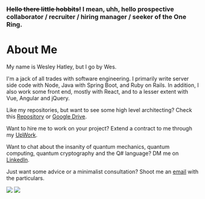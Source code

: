 ### ~~Hello there little hobbits!~~ I mean, uhh, hello prospective collaborator / recruiter / hiring manager / seeker of the One Ring.

# About Me

My name is Wesley Hatley, but I go by Wes.

I'm a jack of all trades with software engineering. I primarily write server side code with Node, Java with Spring Boot, and Ruby on Rails. In addition, I also work some front end, mostly with React, and to a lesser extent with Vue, Angular and jQuery.

Like my repositories, but want to see some high level architecting? Check this [Repository](https://github.com/parallelam/ArchitectPortfolio) or [Google Drive](https://drive.google.com/drive/folders/1RwszXnoVjbXo6oje_YAMoC6-HKbxRHim?usp=sharing).

Want to hire me to work on your project? Extend a contract to me through my [UpWork](https://www.upwork.com/fl/weshatley).

Want to chat about the insanity of quantum mechanics, quantum computing, quantum cryptography and the Q# language? DM me on [LinkedIn](https://www.linkedin.com/in/wesley-hatley/).

Just want some advice or a minimalist consultation? Shoot me an [email](mailto:weshatley@gmail.com?subject=[GitHub]) with the particulars.

![](https://github-readme-stats.vercel.app/api?username=parallelam&show_icons=true&count_private=true) ![](https://github-readme-stats.vercel.app/api/top-langs/?username=parallelam&layout=compact)

<!--
**parallelam/parallelam** is a ✨ _special_ ✨ repository because its `README.md` (this file) appears on your GitHub profile.

Here are some ideas to get you started:

- 🔭 I’m currently working on ...
- 🌱 I’m currently learning ...
- 👯 I’m looking to collaborate on ...
- 🤔 I’m looking for help with ...
- 💬 Ask me about ...
- 📫 How to reach me: ...
- 😄 Pronouns: ...
- ⚡ Fun fact: ...
-->
